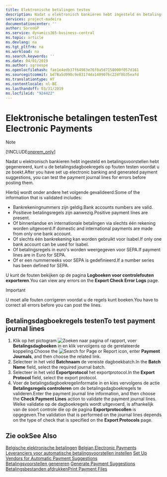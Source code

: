 ```yaml
---
title: Elektronische betalingen testen
description: Nadat u elektronisch bankieren hebt ingesteld en betalingsvoorstellen hebt gegenereerd, kunt u de betalingsdagboekregels op fouten testen voordat u ze boekt.
services: project-madeira
documentationcenter: ''
author: SorenGP
ms.service: dynamics365-business-central
ms.topic: article
ms.devlang: na
ms.tgt_pltfrm: na
ms.workload: na
ms.search.keywords: ''
ms.date: 04/01/2019
ms.author: sgroespe
ms.openlocfilehash: fae1e4edb37f64983e76f0a5d7158000f057d161
ms.sourcegitcommit: bd78a5d990c9e83174da1409076c22df8b35eafd
ms.translationtype: HT
ms.contentlocale: nl-BE
ms.lasthandoff: 03/31/2019
ms.locfileid: "924422"
---
```

# <a name="test-electronic-payments"></a><span data-ttu-id="29e96-103">Elektronische betalingen testen</span><span class="sxs-lookup"><span data-stu-id="29e96-103">Test Electronic Payments</span></span>
> [!Note]
> [!INCLUDE[onprem_only](../../includes/onprem_only_md.md)]

<span data-ttu-id="29e96-104">Nadat u elektronisch bankieren hebt ingesteld en betalingsvoorstellen hebt gegenereerd, kunt u de betalingsdagboekregels op fouten testen voordat u ze boekt.</span><span class="sxs-lookup"><span data-stu-id="29e96-104">After you have set up electronic banking and generated payment suggestions, you can test the payment journal lines for errors before posting them.</span></span>  

<span data-ttu-id="29e96-105">Hierbij wordt onder andere het volgende gevalideerd:</span><span class="sxs-lookup"><span data-stu-id="29e96-105">Some of the information that is validated includes:</span></span>  

- <span data-ttu-id="29e96-106">Bankrekeningnummers zijn geldig.</span><span class="sxs-lookup"><span data-stu-id="29e96-106">Bank accounts numbers are valid.</span></span>  
- <span data-ttu-id="29e96-107">Positieve betalingsregels zijn aanwezig.</span><span class="sxs-lookup"><span data-stu-id="29e96-107">Positive payment lines are present.</span></span>  
- <span data-ttu-id="29e96-108">Of binnenlandse en internationale betalingen via slechts één rekening worden uitgevoerd.</span><span class="sxs-lookup"><span data-stu-id="29e96-108">If domestic and international payments are made from only one bank account.</span></span>  
- <span data-ttu-id="29e96-109">Of slechts één bankrekening kan worden gebruikt voor Isabel.</span><span class="sxs-lookup"><span data-stu-id="29e96-109">If only one bank account can be used for Isabel.</span></span>  
- <span data-ttu-id="29e96-110">Of betalingsregels in euro's worden weergegeven voor SEPA.</span><span class="sxs-lookup"><span data-stu-id="29e96-110">If payment lines are in Euro for SEPA.</span></span>  
- <span data-ttu-id="29e96-111">Of er een nummerreeks voor SEPA is gedefinieerd.</span><span class="sxs-lookup"><span data-stu-id="29e96-111">If a number series has been defined for SEPA.</span></span>  

<span data-ttu-id="29e96-112">U kunt de fouten bekijken op de pagina **Logboeken voor controlefouten exporteren**.</span><span class="sxs-lookup"><span data-stu-id="29e96-112">You can view any errors on the **Export Check Error Logs** page.</span></span>  

> [!IMPORTANT]  
>  <span data-ttu-id="29e96-113">U moet alle fouten corrigeren voordat u de regels kunt boeken.</span><span class="sxs-lookup"><span data-stu-id="29e96-113">You have to correct all errors before you can post the lines.</span></span>  

## <a name="to-test-payment-journal-lines"></a><span data-ttu-id="29e96-114">Betalingsdagboekregels testen</span><span class="sxs-lookup"><span data-stu-id="29e96-114">To test payment journal lines</span></span>  

1.  <span data-ttu-id="29e96-115">Klik op het pictogram ![Zoeken naar pagina of rapport](../../media/ui-search/search_small.png "pictogram Zoeken naar pagina of rapport"), voer **Betalingsdagboeken** in en klik vervolgens op de gerelateerde koppeling.</span><span class="sxs-lookup"><span data-stu-id="29e96-115">Choose the ![Search for Page or Report](../../media/ui-search/search_small.png "Search for Page or Report icon") icon, enter **Payment Journals**, and then choose the related link.</span></span>  
2.  <span data-ttu-id="29e96-116">Selecteer in het veld **Batchnaam** de vereiste dagboekbatch.</span><span class="sxs-lookup"><span data-stu-id="29e96-116">In the **Batch Name** field, select the required journal batch.</span></span>  
3.  <span data-ttu-id="29e96-117">Selecteer in het veld **Exportprotocol** het exportprotocol.</span><span class="sxs-lookup"><span data-stu-id="29e96-117">In the **Export Protocol** field, select the export protocol.</span></span>  
4.  <span data-ttu-id="29e96-118">Voer de betalingsdagboekregelinformatie in en kies vervolgens de actie **Betalingsregels controleren** om de betalingsdagboekregels te valideren.</span><span class="sxs-lookup"><span data-stu-id="29e96-118">Enter the payment journal line information, and then choose the **Check Payment Lines** action to validate the payment journal lines.</span></span> <span data-ttu-id="29e96-119">Welke validatie op de dagboekregels wordt uitgevoerd, is afhankelijk van de soort controle die op de pagina **Exportprotocollen** is opgegeven.</span><span class="sxs-lookup"><span data-stu-id="29e96-119">The validation that is performed on the journal lines depends on the type of check that is specified on the **Export Protocols** page.</span></span>  

## <a name="see-also"></a><span data-ttu-id="29e96-120">Zie ook</span><span class="sxs-lookup"><span data-stu-id="29e96-120">See Also</span></span>  
 <span data-ttu-id="29e96-121">[Belgische elektronische betalingen](belgian-electronic-payments.md) </span><span class="sxs-lookup"><span data-stu-id="29e96-121">[Belgian Electronic Payments](belgian-electronic-payments.md) </span></span>  
 <span data-ttu-id="29e96-122">[Leveranciers voor automatische betalingsvoorstellen instellen](how-to-set-up-vendors-for-automatic-payment-suggestions.md) </span><span class="sxs-lookup"><span data-stu-id="29e96-122">[Set Up Vendors for Automatic Payment Suggestions](how-to-set-up-vendors-for-automatic-payment-suggestions.md) </span></span>  
 <span data-ttu-id="29e96-123">[Betalingsvoorstellen genereren](how-to-generate-payment-suggestions.md) </span><span class="sxs-lookup"><span data-stu-id="29e96-123">[Generate Payment Suggestions](how-to-generate-payment-suggestions.md) </span></span>  
 [<span data-ttu-id="29e96-124">Betalingsbestanden afdrukken</span><span class="sxs-lookup"><span data-stu-id="29e96-124">Print Payment Files</span></span>](how-to-print-payment-files.md)
